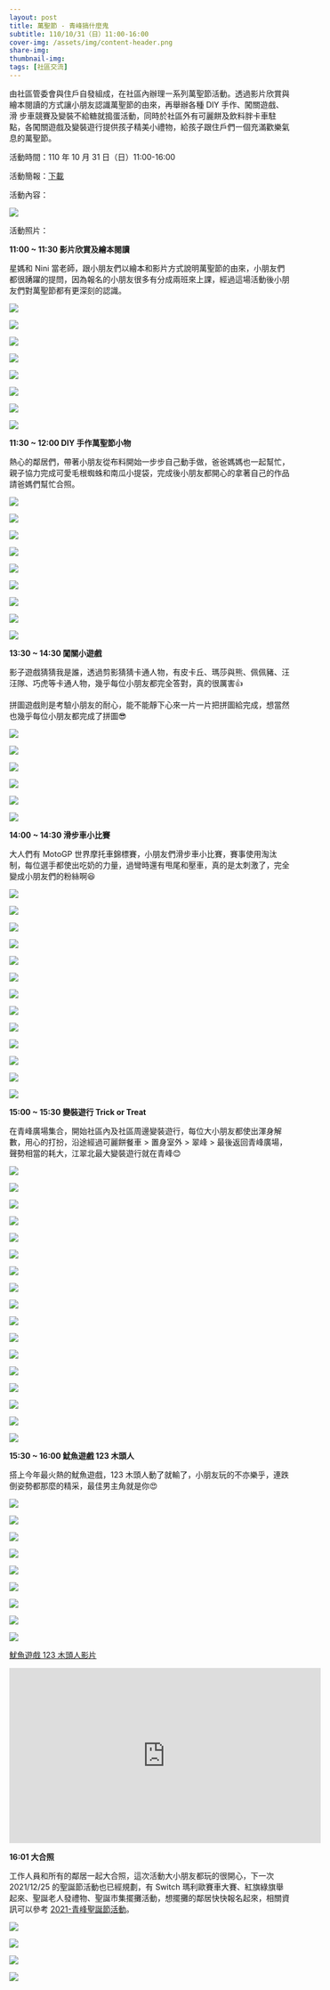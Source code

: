 ```yaml
---
layout: post
title: 萬聖節 - 青峰搞什麼鬼
subtitle: 110/10/31（日）11:00-16:00 
cover-img: /assets/img/content-header.png
share-img: 
thumbnail-img:
tags: [社區交流]
---
```


由社區管委會與住戶自發組成，在社區內辦理㇐系列萬聖節活動。透過影片欣賞與繪本閱讀的方式讓小朋友認識萬聖節的由來，再舉辦各種 DIY 手作、闖關遊戲、滑
步車競賽及變裝不給糖就搗蛋活動，同時於社區外有可麗餅及飲料胖卡車駐點，各闖關遊戲及變裝遊行提供孩子精美小禮物，給孩子跟住戶們㇐個充滿歡樂氣息的萬聖節。

活動時間：110 年 10 月 31 日（日）11:00-16:00 

活動簡報：[下載](../assets/post/20211031/01_halloween.pdf)

活動內容：

![](../assets/post/20211031/menu.png)

活動照片：

**11:00 ~ 11:30 影片欣賞及繪本閱讀**

星媽和 Nini 當老師，跟小朋友們以繪本和影片方式說明萬聖節的由來，小朋友們都很踴躍的提問，因為報名的小朋友很多有分成兩班來上課，經過這場活動後小朋友們對萬聖節都有更深刻的認識。

![](https://i.imgur.com/Buo3Oar.jpg)

![](https://i.imgur.com/ag3caVI.jpg)

![](https://i.imgur.com/p7pqJYQ.jpg)

![](https://i.imgur.com/2irqoBH.jpg)

![](https://i.imgur.com/EtN6Pwy.jpg)

![](https://i.imgur.com/hId4PTc.jpg)

![](https://i.imgur.com/vWL8CAn.jpg)

![](https://i.imgur.com/TwL7x2f.jpg)


**11:30 ~ 12:00 DIY 手作萬聖節小物**

熱心的鄰居們，帶著小朋友從布料開始一步步自己動手做，爸爸媽媽也一起幫忙，親子協力完成可愛毛根蜘蛛和南瓜小提袋，完成後小朋友都開心的拿著自己的作品請爸媽們幫忙合照。

![](https://i.imgur.com/973hyCN.jpg)

![](https://i.imgur.com/GYAYXN0.jpg)

![](https://i.imgur.com/NWu7GhQ.jpg)

![](https://i.imgur.com/o7fcMJs.jpg)

![](https://i.imgur.com/LQqXmve.jpg)

![](https://i.imgur.com/aPMlM9u.jpg)

![](https://i.imgur.com/LxSsyH1.jpg)

![](https://i.imgur.com/W7nq8F3.jpg)

![](https://i.imgur.com/P5AhScS.jpg)


**13:30 ~ 14:30 闖關小遊戲**

影子遊戲猜猜我是誰，透過剪影猜猜卡通人物，有皮卡丘、瑪莎與熊、佩佩豬、汪汪隊、巧虎等卡通人物，幾乎每位小朋友都完全答對，真的很厲害👍

拼圖遊戲則是考驗小朋友的耐心，能不能靜下心來一片一片把拼圖給完成，想當然也幾乎每位小朋友都完成了拼圖😎

![](https://i.imgur.com/xOW75bU.jpg)

![](https://i.imgur.com/0QL7HkU.jpg)

![](https://i.imgur.com/m1h2Ur2.jpg)

![](https://i.imgur.com/k0TeXO6.jpg)

![](https://i.imgur.com/XttR9nO.jpg)

![](https://i.imgur.com/GPvXt9s.jpg)


**14:00 ~ 14:30 滑步車小比賽**

大人們有 MotoGP 世界摩托車錦標賽，小朋友們滑步車小比賽，賽事使用淘汰制，每位選手都使出吃奶的力量，過彎時還有甩尾和壓車，真的是太刺激了，完全變成小朋友們的粉絲啊😆

![](https://i.imgur.com/5Cbh29Y.jpg)

![](https://i.imgur.com/ZlNmtWx.jpg)

![](https://i.imgur.com/hKVUMbd.jpg)

![](https://i.imgur.com/EN6C5yf.jpg)

![](https://i.imgur.com/bouyp7J.jpg)

![](https://i.imgur.com/u09inlP.jpg)

![](https://i.imgur.com/uFZDp2q.jpg)

![](https://i.imgur.com/aSV09gi.jpg)

![](https://i.imgur.com/kr3Oo9x.jpg)

![](https://i.imgur.com/XFUzzm0.jpg)

![](https://i.imgur.com/J7KCzIu.jpg)

![](https://i.imgur.com/SfWmySZ.jpg)

![](https://i.imgur.com/6YAoHCy.jpg)


**15:00 ~ 15:30 變裝遊行 Trick or Treat**

在青峰廣場集合，開始社區內及社區周邊變裝遊行，每位大小朋友都使出渾身解數，用心的打扮，沿途經過可麗餅餐車 > 置身室外 > 翠峰 > 最後返回青峰廣場，聲勢相當的耗大，江翠北最大變裝遊行就在青峰😊

![](https://i.imgur.com/Eg949BR.jpg)

![](https://i.imgur.com/9kIAGQL.jpg)

![](https://i.imgur.com/yHi4DhG.jpg)

![](https://i.imgur.com/QzzKcE7.jpg)

![](https://i.imgur.com/D1slY6m.jpg)

![](https://i.imgur.com/Ao7Da0M.jpg)

![](https://i.imgur.com/LbbjeW3.jpg)

![](https://i.imgur.com/mqBjYWs.jpg)

![](https://i.imgur.com/4nuS1uJ.jpg)

![](https://i.imgur.com/hRFpxNg.jpg)

![](https://i.imgur.com/EBskeaT.jpg)

![](https://i.imgur.com/EUmPTSG.jpg)

![](https://i.imgur.com/8n25rOK.jpg)

![](https://i.imgur.com/dUu91zh.jpg)

![](https://i.imgur.com/JnkDYak.jpg)

![](https://i.imgur.com/VJq1mJw.jpg)

![](https://i.imgur.com/coTvLq3.jpg)


**15:30 ~ 16:00 魷魚遊戲 123 木頭人**

搭上今年最火熱的魷魚遊戲，123 木頭人動了就輸了，小朋友玩的不亦樂乎，連跌倒姿勢都那麼的精采，最佳男主角就是你😍

![](https://i.imgur.com/fzg9ZNf.jpg)

![](https://i.imgur.com/vVv0Ard.jpg)

![](https://i.imgur.com/fPiyUzM.jpg)

![](https://i.imgur.com/kUp0cdk.jpg)

![](https://i.imgur.com/QO8MC1c.jpg)

![](https://i.imgur.com/pDFUAwp.jpg)

![](https://i.imgur.com/VTAqIjP.jpg)

![](https://i.imgur.com/XuyNmLY.jpg)

![](https://i.imgur.com/H7m4E47.jpg)


[魷魚遊戲 123 木頭人影片](https://www.youtube.com/embed/us2GCm2Yc5E)

<iframe width="560" height="315" src="https://www.youtube.com/embed/us2GCm2Yc5E" frameborder="0" allow="autoplay; encrypted-media" allowfullscreen></iframe>

**16:01 大合照**

工作人員和所有的鄰居一起大合照，這次活動大小朋友都玩的很開心，下一次 2021/12/25 的聖誕節活動也已經規劃，有 Switch 瑪利歐賽車大賽、紅旗綠旗舉起來、聖誕老人發禮物、聖誕市集擺攤活動，想擺攤的鄰居快快報名起來，相關資訊可以參考 [2021-青峰聖誕節活動](../assets/post/20211225/2021_青峰聖誕節活動_72.pdf)。

![](https://i.imgur.com/e9Q3lTE.jpg)

![](https://i.imgur.com/khldh8d.jpg)

![](https://i.imgur.com/lelPQr0.jpg)

![](https://i.imgur.com/AK04y6N.jpg)
